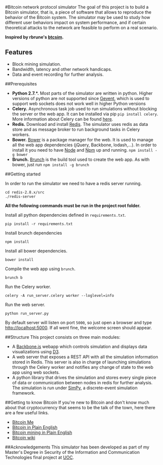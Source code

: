 #Bitcoin network protocol simulator
The goal of this project is to build a Bitcoin simulator, that is, a piece of software that allows
to reproduce the behavior of the Bitcoin system. The simulator may be used to study how
different user behaviors impact on system performance, and if certain theoretical attacks to the network
are feasible to perform on a real scenario.

**Inspired by rbrune's [btcsim](https://github.com/rbrune/btcsim).**


## Features

* Block mining simulation.
* Bandwidth, latency and other network handicaps.
* Data and event recording for further analysis.

##Prerequisites

* **Python 2.7.*.** Most parts of the simulator are written in python. Higher versions of python are not supported since [Gevent](http://www.gevent.org/), which is used
to support web sockets does not work well in higher Python versions
* **Celery.** Asynchronous task job used to run simulations without blocking the server or the web app. It can be installed via pip `pip install celery`. More information
 about Celery can be found [here](http://www.celeryproject.org/).
* **Redis.** Download and install [Redis](http://redis.io). The simulator uses redis as data store and as message broker to run background tasks in Celery workers.
* **Bower.** [Bower](http://bower.io/) is a package manager for the web. It is used to manage all the web app dependencies (jQuery, Backbone, lodash,...). In order
to install it you need to have [Node](http://nodejs.org/) and [Npm](https://www.npmjs.org/) up and running. `npm install -g bower`
* **Brunch.** [Brunch](http://brunch.io/) is the build tool used to create the web app. As with bower, just run `npm install -g brunch`

##Getting started

In order to run the simulator we need to have a redis server running.

    cd redis-2.8.x/src
    ./redis-server

**All the following commands must be run in the project root folder.**

Install all python dependencies defined in `requirements.txt`.

    pip install -r requirements.txt

Install brunch dependencies

    npm install

Install all bower dependencies.

    bower install

Compile the web app using `brunch`.

    brunch b

Run the Celery worker.

    celery -A run_server.celery worker --loglevel=info

Run the web server.

    python run_server.py

By default server will listen on port `5000`, so just open a browser and type [http://localhost:5000](http://localhost:5000).
If all went fine, the welcome screen should appear.

##Structure
This project consists on three main modules:

* A [Backbone.js](http://backbonejs.org) webapp which controls simulation and displays data visualizations using [D3](http://d3js.org).
* A web server that exposes a REST API with all the simulation information stored in Redis. This server is also in charge of launching simulations
through the Celery worker and notifies any change of state to the web app using web sockets.
* A python library that drives the simulation and stores every single piece of data or communication between nodes in redis for further analysis.
 The simulation is run under [SimPy](http://simpy.readthedocs.com), a discrete-event simulation framework.

##Getting to know Bitcoin
If you're new to Bitcoin and don't know much about that cryptocurrency that seems to be the talk of the town, here there
are a few useful links.

* [Bitcoin Me](http://bitcoinme.com)
* [Bitcoin in Plain English](http://codinginmysleep.com/bitcoin-in-plain-english/)
* [Bitcoin mining in Plain English](http://codinginmysleep.com/bitcoin-mining-in-plain-english/)
* [Bitcoin wiki](https://en.bitcoin.it/wiki/Main_Page)

##Acknowledgements
This simulator has been developed as part of my Master's Degree in Security of the Information
and Communication Technologies final project at [UOC](http://www.uoc.edu/).
